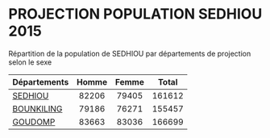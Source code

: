 # PROJECTION POPULATION SEDHIOU 2015
	
Répartition de la population de SEDHIOU par départements de projection selon le sexe
	
| Départements  | Homme | Femme | Total |
| --------- |:-----:|:-----:|:-----:|
| [SEDHIOU](SEDHIOU) | 82206 | 79405 | 161612 |
| [BOUNKILING](BOUNKILING) | 79186 | 76271 | 155457 |
| [GOUDOMP](GOUDOMP) | 83663 | 83036 | 166699 |
